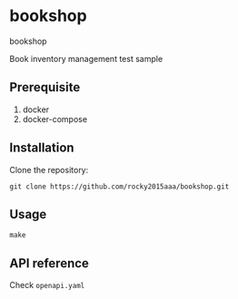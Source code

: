 # bookshop
bookshop

Book inventory management test sample

## Prerequisite

1. docker
2. docker-compose

## Installation

Clone the repository:

```
git clone https://github.com/rocky2015aaa/bookshop.git
```

## Usage

```
make
```

## API reference

Check `openapi.yaml`
